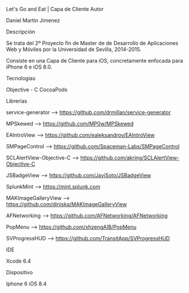 Let's Go and Eat | Capa de Cliente
Autor

Daniel Martin Jimenez

Descripción

Se trata del 2º Proyecto fin de Master de de Desarrollo de Aplicaciones Web y Móviles por la Universidad de Sevilla, 2014-2015.

Consiste en una Capa de Cliente para iOS, concretamente enfocada para iPhone 6 e iOS 8.0. 

Tecnologías

Objective - C
CocoaPods

Librerías

service-generator --> https://github.com/drmillan/service-generator

MPSkewed --> https://github.com/MP0w/MPSkewed

EAIntroView --> https://github.com/ealeksandrov/EAIntroView

SMPageControl --> https://github.com/Spaceman-Labs/SMPageControl

SCLAlertView-Objective-C --> https://github.com/akring/SCLAlertView-Objective-C

JSBadgeView --> https://github.com/JaviSoto/JSBadgeView

SplunkMint --> https://mint.splunk.com

MAKImageGalleryView --> https://github.com/diniska/MAKImageGalleryView

AFNetworking --> https://github.com/AFNetworking/AFNetworking

PopMenu --> https://github.com/xhzengAIB/PopMenu

SVProgressHUD --> https://github.com/TransitApp/SVProgressHUD

IDE

Xcode 6.4

Dispositivo

Iphone 6 iOS 8.4
